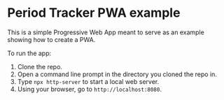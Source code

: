 # Period Tracker PWA example

This is a simple Progressive Web App meant to serve as an example showing how to create a PWA.

To run the app:

1. Clone the repo.
1. Open a command line prompt in the directory you cloned the repo in.
1. Type `npx http-server` to start a local web server.
1. Using your browser, go to `http://localhost:8080`.

